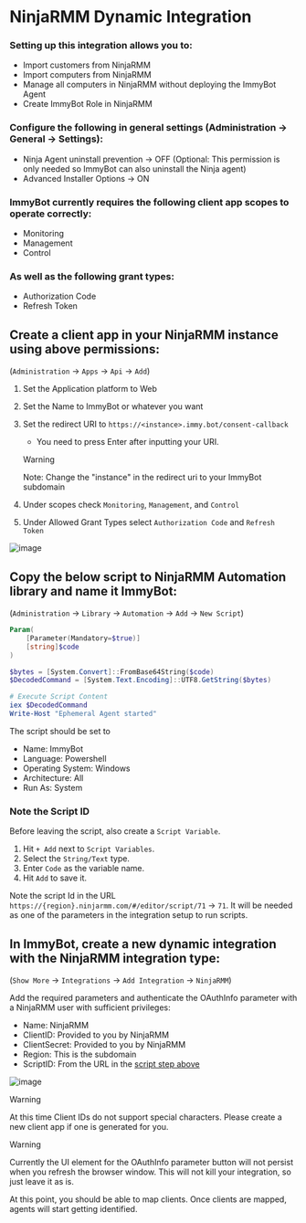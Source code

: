 # NinjaRMM Dynamic Integration

### Setting up this integration allows you to:

- Import customers from NinjaRMM
- Import computers from NinjaRMM
- Manage all computers in NinjaRMM without deploying the ImmyBot Agent
- Create ImmyBot Role in NinjaRMM

### Configure the following in general settings (Administration -> General -> Settings):

- Ninja Agent uninstall prevention -> OFF (Optional: This permission is only needed so ImmyBot can also uninstall the Ninja agent)
- Advanced Installer Options -> ON

### ImmyBot currently requires the following client app scopes to operate correctly:

- Monitoring
- Management
- Control

### As well as the following grant types:

- Authorization Code
- Refresh Token

## Create a client app in your NinjaRMM instance using above permissions:
(`Administration` -> `Apps` -> `Api` -> `Add`)

1. Set the Application platform to Web
2. Set the Name to ImmyBot or whatever you want
3. Set the redirect URI to `https://<instance>.immy.bot/consent-callback`
   - You need to press Enter after inputting your URI.
   > [!WARNING]
   > Note: Change the "instance" in the redirect uri to your ImmyBot subdomain

4. Under scopes check `Monitoring`, `Management`, and `Control`
5. Under Allowed Grant Types select `Authorization Code` and `Refresh Token`

![image](https://github.com/user-attachments/assets/5a27d217-a574-4a34-b42a-dd9a984e2ce1)

## Copy the below script to NinjaRMM Automation library and name it ImmyBot:
(`Administration` -> `Library` -> `Automation` -> `Add` -> `New Script`)

```powershell
Param(
    [Parameter(Mandatory=$true)]
    [string]$code
)

$bytes = [System.Convert]::FromBase64String($code)
$DecodedCommand = [System.Text.Encoding]::UTF8.GetString($bytes)

# Execute Script Content
iex $DecodedCommand
Write-Host "Ephemeral Agent started"
```
The script should be set to
- Name: ImmyBot
- Language: Powershell
- Operating System: Windows
- Architecture: All
- Run As: System
### Note the Script ID
Before leaving the script, also create a `Script Variable`.
1. Hit `+ Add` next to `Script Variables`.
2. Select the `String/Text` type.
3. Enter `Code` as the variable name.
4. Hit `Add` to save it.

Note the script Id in the URL `https://{region}.ninjarmm.com/#/editor/script/71` -> `71`.
It will be needed as one of the parameters in the integration setup to run scripts.

## In ImmyBot, create a new dynamic integration with the NinjaRMM integration type:
(`Show More` -> `Integrations` -> `Add Integration` -> `NinjaRMM`)

Add the required parameters and authenticate the OAuthInfo parameter with a NinjaRMM user with sufficient privileges:

- Name: NinjaRMM
- ClientID: Provided to you by NinjaRMM
- ClientSecret: Provided to you by NinjaRMM
- Region: This is the subdomain
- ScriptID: From the URL in the [script step above](/Documentation/Integrations/ninjarmm-integration-setup.html#note-the-script-id)


![image](https://github.com/user-attachments/assets/78b760fd-b0f9-4230-9b3e-389d487dfea3)
> [!WARNING]
> At this time Client IDs do not support special characters.
> Please create a new client app if one is generated for you.


> [!WARNING]
> Currently the UI element for the OAuthInfo parameter button will not persist when you refresh the browser window.
> This will not kill your integration, so just leave it as is.


At this point, you should be able to map clients. Once clients are mapped, agents will start getting identified.
